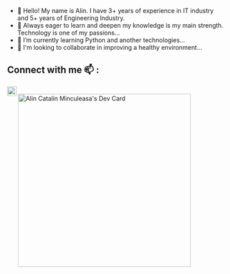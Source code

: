 - 👋 Hello! My name is Alin. I have 3+ years of experience in IT industry and 5+ years of Engineering Industry. 
- 👀 Always eager to learn and deepen my knowledge is my main strength. Technology is one of my passions...
- 🌱 I’m currently learning Python and another technologies...
- 💞️ I'm looking to collaborate in improving a healthy environment...
## Connect with me 📫 :
[<img align="left" alt="codeSTACKr | LinkedIn" width="22px" src="https://cdn.jsdelivr.net/npm/simple-icons@v3/icons/linkedin.svg" />][linkedin]
<br />
<a href="https://app.daily.dev/mincuma001"><img src="https://api.daily.dev/devcards/94158057b17c4a938ac0825c539fc1ba.png?r=1ti" width="400" alt="Alin Catalin Minculeasa's Dev Card"/></a>

[linkedin]: https://www.linkedin.com/in/alin-minculeasa-235195ba/

<!---
mincuma001/mincuma001 is a ✨ special ✨ repository because its `README.md` (this file) appears on your GitHub profile.
You can click the Preview link to take a look at your changes.
--->
